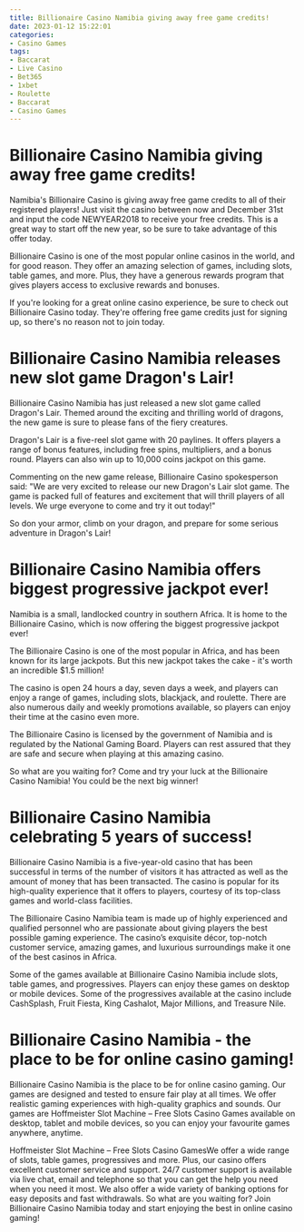 ```yaml
---
title: Billionaire Casino Namibia giving away free game credits!
date: 2023-01-12 15:22:01
categories:
- Casino Games
tags:
- Baccarat
- Live Casino
- Bet365
- 1xbet
- Roulette
- Baccarat
- Casino Games
---
```



#  Billionaire Casino Namibia giving away free game credits!

Namibia's Billionaire Casino is giving away free game credits to all of their registered players! Just visit the casino between now and December 31st and input the code NEWYEAR2018 to receive your free credits. This is a great way to start off the new year, so be sure to take advantage of this offer today.

Billionaire Casino is one of the most popular online casinos in the world, and for good reason. They offer an amazing selection of games, including slots, table games, and more. Plus, they have a generous rewards program that gives players access to exclusive rewards and bonuses.

If you're looking for a great online casino experience, be sure to check out Billionaire Casino today. They're offering free game credits just for signing up, so there's no reason not to join today.

#  Billionaire Casino Namibia releases new slot game Dragon's Lair!

Billionaire Casino Namibia has just released a new slot game called Dragon's Lair. Themed around the exciting and thrilling world of dragons, the new game is sure to please fans of the fiery creatures.

Dragon's Lair is a five-reel slot game with 20 paylines. It offers players a range of bonus features, including free spins, multipliers, and a bonus round. Players can also win up to 10,000 coins jackpot on this game.

Commenting on the new game release, Billionaire Casino spokesperson said: "We are very excited to release our new Dragon's Lair slot game. The game is packed full of features and excitement that will thrill players of all levels. We urge everyone to come and try it out today!"

So don your armor, climb on your dragon, and prepare for some serious adventure in Dragon's Lair!

#  Billionaire Casino Namibia offers biggest progressive jackpot ever!

Namibia is a small, landlocked country in southern Africa. It is home to the Billionaire Casino, which is now offering the biggest progressive jackpot ever!

The Billionaire Casino is one of the most popular in Africa, and has been known for its large jackpots. But this new jackpot takes the cake - it's worth an incredible $1.5 million!

The casino is open 24 hours a day, seven days a week, and players can enjoy a range of games, including slots, blackjack, and roulette. There are also numerous daily and weekly promotions available, so players can enjoy their time at the casino even more.

The Billionaire Casino is licensed by the government of Namibia and is regulated by the National Gaming Board. Players can rest assured that they are safe and secure when playing at this amazing casino.

So what are you waiting for? Come and try your luck at the Billionaire Casino Namibia! You could be the next big winner!

#  Billionaire Casino Namibia celebrating 5 years of success!

Billionaire Casino Namibia is a five-year-old casino that has been successful in terms of the number of visitors it has attracted as well as the amount of money that has been transacted. The casino is popular for its high-quality experience that it offers to players, courtesy of its top-class games and world-class facilities.

The Billionaire Casino Namibia team is made up of highly experienced and qualified personnel who are passionate about giving players the best possible gaming experience. The casino’s exquisite décor, top-notch customer service, amazing games, and luxurious surroundings make it one of the best casinos in Africa.

Some of the games available at Billionaire Casino Namibia include slots, table games, and progressives. Players can enjoy these games on desktop or mobile devices. Some of the progressives available at the casino include CashSplash, Fruit Fiesta, King Cashalot, Major Millions, and Treasure Nile.

#  Billionaire Casino Namibia - the place to be for online casino gaming!

Billionaire Casino Namibia is the place to be for online casino gaming. Our games are designed and tested to ensure fair play at all times. We offer realistic gaming experiences with high-quality graphics and sounds. Our games are Hoffmeister Slot Machine – Free Slots Casino Games available on desktop, tablet and mobile devices, so you can enjoy your favourite games anywhere, anytime.

Hoffmeister Slot Machine – Free Slots Casino GamesWe offer a wide range of slots, table games, progressives and more. Plus, our casino offers excellent customer service and support. 24/7 customer support is available via live chat, email and telephone so that you can get the help you need when you need it most. We also offer a wide variety of banking options for easy deposits and fast withdrawals. So what are you waiting for? Join Billionaire Casino Namibia today and start enjoying the best in online casino gaming!